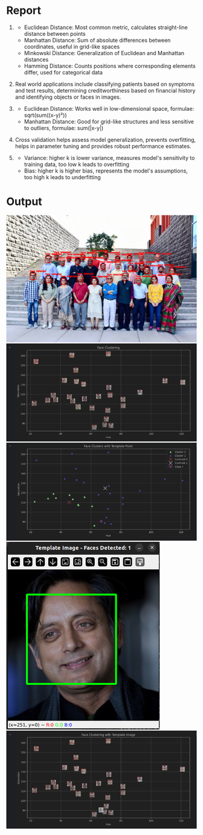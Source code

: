 # Report
1.  - Euclidean Distance: Most common metric, calculates straight-line distance between points
    - Manhattan Distance: Sum of absolute differences between coordinates, useful in grid-like spaces
    - Minkowski Distance: Generalization of Euclidean and Manhattan distances
    - Hamming Distance: Counts positions where corresponding elements differ, used for categorical data

2. Real world applications include classifying patients based on symptoms and test results, determining creditworthiness based on financial history and identifying objects or faces in images.
3. - Euclidean Distance: Works well in low-dimensional space, formulae: sqrt(sum((x-y)²))
   - Manhattan Distance: Good for grid-like structures and less sensitive to outliers, formulae: sum(|x-y|)
4. Cross validation helps assess model generalization, prevents overfitting, helps in parameter tuning and provides robust performance estimates.
5. - Variance: higher k is lower variance, measures model's sensitivity to training data, too low k leads to overfitting
   - Bias: higher k is higher bias, represents the model's assumptions, too high k leads to underfitting

# Output

![image](1.png)
![image](2.png)
![image](3.png)
![image](5.png)
![image](4.png)

